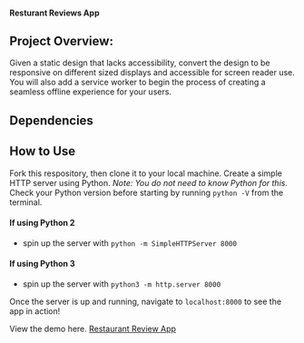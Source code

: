 #### Resturant Reviews App

## Project Overview:

Given a static design that lacks accessibility, convert the design to be responsive on different sized displays and accessible for screen reader use. You will also add a service worker to begin the process of creating a seamless offline experience for your users.

## Dependencies

## How to Use

Fork this respository, then clone it to your local machine. Create a simple HTTP server using Python. _Note: You do not need to know Python for this._  Check your Python version before starting by running `python -V` from the terminal.

#### If using Python 2
- spin up the server with `python -m SimpleHTTPServer 8000`

#### If using Python 3
- spin up the server with `python3 -m http.server 8000`

Once the server is up and running, navigate to `localhost:8000` to see the app in action!

View the demo here. [Restaurant Review App](https://www.themattperkins.com/Restaurant-App/)

